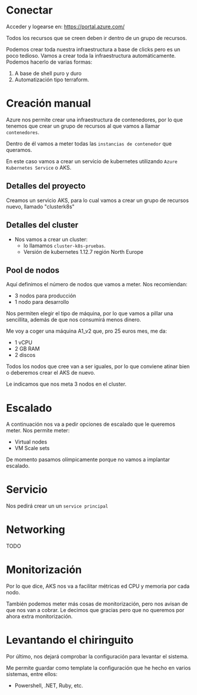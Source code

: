 # Conectar

Acceder y logearse en: https://portal.azure.com/

Todos los recursos que se creen deben ir dentro de un grupo de recursos.

Podemos crear toda nuestra infraestructura a base de clicks pero es un poco tedioso. 
Vamos a crear toda la infraestructura automáticamente. Podemos hacerlo de varias formas:

1. A base de shell puro y duro
2. Automatización tipo terraform.

# Creación manual

Azure nos permite crear una infraestructura de contenedores, por lo que tenemos que crear un grupo de recursos
al que vamos a llamar `contenedores`. 

Dentro de él vamos a meter todas las `instancias de contenedor` que queramos.

En este caso vamos a crear un servicio de kubernetes utilizando `Azure Kubernetes Service` o AKS.

## Detalles del proyecto

Creamos un servicio AKS, para lo cual vamos a crear un grupo de recursos nuevo, llamado "clusterk8s"

## Detalles del cluster

* Nos vamos a crear un cluster:
  * lo llamamos `cluster-k8s-pruebas`.
  * Versión de kubernetes 1.12.7 región North Europe

## Pool de nodos

Aquí definimos el número de nodos que vamos a meter. Nos recomiendan:

* 3 nodos para producción
* 1 nodo para desarrollo

Nos permiten elegir el tipo de máquina, por lo que vamos a pillar una sencillita, además de que
nos consumirá menos dinero.

Me voy a coger una máquina A1_v2 que, pro 25 euros mes, me da:

* 1 vCPU
* 2 GB RAM
* 2 discos

Todos los nodos que cree van a ser iguales, por lo que conviene atinar bien o deberemos crear el AKS de nuevo.

Le indicamos que nos meta 3 nodos en el cluster.

# Escalado

A continuación nos va a pedir opciones de escalado que le queremos meter. Nos permite meter:

* Virtual nodes
* VM Scale sets

De momento pasamos olímpicamente porque no vamos a implantar escalado.

# Servicio

Nos pedirá crear un un `service principal`

# Networking

TODO

# Monitorización

Por lo que dice, AKS nos va a facilitar métricas ed CPU y memoria por cada nodo.

También podemos meter más cosas de monitorización, pero nos avisan de que nos van a cobrar.
Le decimos que gracias pero que no queremos por ahora extra monitorización.

# Levantando el chiringuito

Por último, nos dejará comprobar la configuración para levantar el sistema. 

Me permite guardar como template la configuración que he hecho en varios sistemas, entre ellos:
* Powershell, .NET, Ruby, etc.



